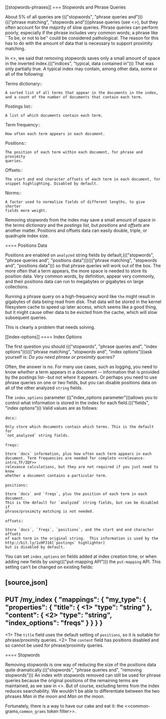 [[stopwords-phrases]]
=== Stopwords and Phrase Queries

About 5% of all queries are ((("stopwords", "phrase queries and")))((("phrase matching", "stopwords and")))phrase queries (see <<phrase-matching>>), but they
often account for the majority of slow queries. Phrase queries can perform
poorly, especially if the phrase includes very common words; a phrase like
``To be, or not to be'' could be considered pathological. The reason for this
has to do with the amount of data that is necessary to support proximity
matching.

In <<pros-cons-stopwords>>, we said that removing stopwords saves only a small
amount of space in the inverted index.((("indices", "typical, data contained in")))  That was only partially true.  A
typical index may contain, among other data, some or all of the following:

Terms dictionary::

    A sorted list of all terms that appear in the documents in the index,
    and a count of the number of documents that contain each term.

Postings list::

    A list of which documents contain each term.

Term frequency::

    How often each term appears in each document.

Positions::

    The position of each term within each document, for phrase and proximity
    queries.

Offsets::

    The start and end character offsets of each term in each document, for
    snippet highlighting. Disabled by default.

Norms::

    A factor used to normalize fields of different lengths, to give shorter
    fields more weight.

Removing stopwords from the index may save a small amount of space in the
_terms dictionary_ and the _postings list_, but _positions_ and _offsets_ are
another matter. Positions and offsets data can easily double, triple, or
quadruple index size.

==== Positions Data

Positions are enabled on `analyzed` string fields by default,((("stopwords", "phrase queries and", "positions data")))((("phrase matching", "stopwords and", "positions data"))) so that phrase
queries will work out of the box. The more often that a term appears, the more
space is needed to store its position data. Very common words, by
definition, appear very commonly, and their positions data can run to megabytes
or gigabytes on large collections.

Running a phrase query on a high-frequency word like `the` might result in
gigabytes of data being read from disk. That data will be stored in the kernel
filesystem cache to speed up later access, which seems like a good thing, but
it might cause other data to be evicted from the cache, which will slow
subsequent queries.

This is clearly a problem that needs solving.

[[index-options]]
==== Index Options

The first question you should ((("stopwords", "phrase queries and", "index options")))((("phrase matching", "stopwords and", "index options")))ask yourself is: _Do you need phrase or
proximity queries?_

Often, the answer is no.  For many use cases, such as logging, you need to
know _whether_ a term appears in a document -- information that is provided
by the postings list--but not _where_ it appears. Or perhaps you need to use
phrase queries on one or two fields, but you can disable positions data on all
of the other analyzed `string` fields.

The `index_options` parameter ((("index_options parameter")))allows you to control what information is stored
in the index for each field.((("fields", "index options")))  Valid values are as follows:

`docs`::

    Only store which documents contain which terms. This is the default for
    `not_analyzed` string fields.

`freqs`::

    Store `docs` information, plus how often each term appears in each
    document. Term frequencies are needed for complete <<relevance-intro,TF/IDF>>
    relevance calculations, but they are not required if you just need to know
    whether a document contains a particular term.

`positions`::

    Store `docs` and `freqs`, plus the position of each term in each document.
    This is the default for `analyzed` string fields, but can be disabled if
    phrase/proximity matching is not needed.

`offsets`::

    Store `docs`, `freqs`, `positions`, and the start and end character offsets
    of each term in the original string.  This information is used by the
    http://bit.ly/1u9PJ16[`postings` highlighter]
    but is disabled by default.

You can set `index_options` on fields added at index creation time, or when
adding new fields by using((("put-mapping API"))) the `put-mapping` API. This setting can't be changed
on existing fields:

[source,json]
---------------------------------
PUT /my_index
{
  "mappings": {
    "my_type": {
      "properties": {
        "title": { <1>
          "type":          "string"
       },
        "content": { <2>
          "type":          "string",
          "index_options": "freqs"
      }
    }
  }
}
---------------------------------
<1> The `title` field uses the default setting of `positions`, so
    it is suitable for phrase/proximity queries.
<2> The `content` field has positions disabled and so cannot be used
    for phrase/proximity queries.

==== Stopwords

Removing stopwords is one way of reducing the size of the positions data quite
dramatically.((("stopwords", "phrase queries and", "removing stopwords")))   An index with stopwords removed can still be used for phrase
queries because the original positions of the remaining terms are maintained,
as we saw in <<maintaining-positions>>. But of course, excluding terms from
the index reduces searchability. We wouldn't be able to differentiate between
the two phrases _Man in the moon_ and _Man on the moon_.

Fortunately, there is a way to have our cake and eat it: the
<<common-grams,`common_grams` token filter>>.






